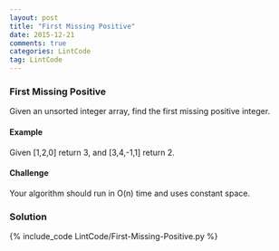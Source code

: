 ```yaml
---
layout: post
title: "First Missing Positive"
date: 2015-12-21
comments: true
categories: LintCode
tag: LintCode
---
```


### First Missing Positive

Given an unsorted integer array, find the first missing positive integer.

#### Example
Given [1,2,0] return 3,
and [3,4,-1,1] return 2.

#### Challenge
Your algorithm should run in O(n) time and uses constant space.

<!-- more -->
### Solution
{% include_code LintCode/First-Missing-Positive.py %}
